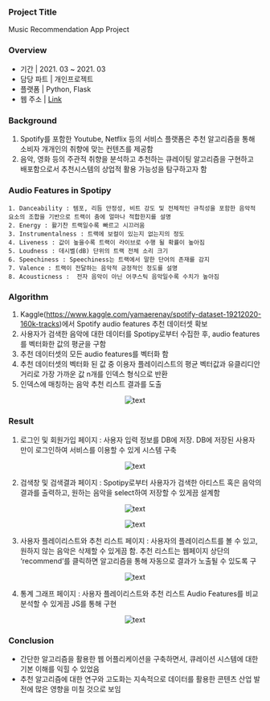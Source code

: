 ### Project Title

Music Recommendation App Project

### Overview

- 기간  |  2021. 03 ~ 2021. 03
- 담당 파트 |  개인프로젝트
- 플랫폼 |  Python, Flask
- 웹 주소 | [Link](https://muse-haebing25.koyeb.app)
  
### Background 

1. Spotify를 포함한 Youtube, Netflix 등의 서비스 플랫폼은 추천 알고리즘을 통해 소비자 개개인의 취향에 맞는 컨텐츠를 제공함
2. 음악, 영화 등의 주관적 취향을 분석하고 추천하는 큐레이팅 알고리즘을 구현하고 배포함으로서 추천시스템의 상업적 활용 가능성을 탐구하고자 함

### Audio Features in Spotipy

```
1. Danceability : 템포, 리듬 안정성, 비트 강도 및 전체적인 규칙성을 포함한 음악적 요소의 조합을 기반으로 트랙이 춤에 얼마나 적합한지를 설명
2. Energy : 활기찬 트랙일수록 빠르고 시끄러움
3. Instrumentalness : 트랙에 보컬이 있는지 없는지의 정도
4. Liveness : 값이 높을수록 트랙이 라이브로 수행 될 확률이 높아짐
5. Loudness : 데시벨(dB) 단위의 트랙 전체 소리 크기 
6. Speechiness : Speechiness는 트랙에서 말한 단어의 존재를 감지
7. Valence : 트랙이 전달하는 음악적 긍정적인 정도를 설명
8. Acousticness :  전자 음악이 아닌 어쿠스틱 음악일수록 수치가 높아짐
```

### Algorithm

1.  Kaggle(https://www.kaggle.com/yamaerenay/spotify-dataset-19212020-160k-tracks)에서 Spotify audio features 추천 데이터셋 확보 
2. 사용자가 검색한 음악에 대한 데이터를 Spotipy로부터 수집한 후, audio features를 벡터화한 값의 평균을 구함
3. 추천 데이터셋의 모든 audio features를 벡터화 함
4. 추천 데이터셋의 벡터화 된 값 중 이용자 플레이리스트의 평균 벡터값과 유클리디안 거리로 가장 가까운 값 n개를 인덱스 형식으로 반환
5. 인덱스에 매칭하는 음악 추천 리스트 결과를 도출 

<p align="center">
  <img src="https://github.com/mugan1/muse_spotipy_recommendation/assets/71809159/583797f7-de67-4a52-8dc1-cf3afe7988cf" alt="text" width="number" />
</p>

### Result

1. 로그인 및 회원가입 페이지 : 사용자 입력 정보를 DB에 저장. DB에 저장된 사용자만이 로그인하여 서비스를 이용할 수 있게 시스템 구축
  
<p align="center">
  <img src="https://github.com/mugan1/muse_spotipy_recommendation/assets/71809159/f2cbfd69-3f9f-4865-b870-9a0018fc4a74" alt="text" width="number" />
</p>

2. 검색창 및 검색결과 페이지 : Spotipy로부터 사용자가 검색한 아티스트 혹은 음악의 결과를 출력하고, 원하는 음악을 select하여 저장할 수 있게끔 설계함
   
<p align="center">
  <img src="https://github.com/mugan1/muse_spotipy_recommendation/assets/71809159/e4c9de79-60e1-4409-9446-d779fee2bcbc" alt="text" width="number" />
</p>

<p align="center">
  <img src="https://github.com/mugan1/muse_spotipy_recommendation/assets/71809159/f76c2985-c3f5-47a9-9e7f-1037b7cf7a94" alt="text" width="number" />
</p>

3. 사용자 플레이리스트와 추천 리스트 페이지 : 사용자의 플레이리스트를 볼 수 있고, 원하지 않는 음악은 삭제할 수 있게끔 함. 추천 리스트는 웹페이지 상단의 ‘recommend’를 클릭하면 알고리즘을 통해 자동으로 결과가 노출될 수 있도록 구

<p align="center">
  <img src="https://github.com/mugan1/muse_spotipy_recommendation/assets/71809159/b1d523b8-bf9f-42e9-a0f0-a97cb6daea6f" alt="text" width="number" />
</p>

4. 통계 그래프 페이지 : 사용자 플레이리스트와 추천 리스트 Audio Features를 비교 분석할 수 있게끔 JS를 통해 구현

<p align="center">
  <img src="https://github.com/mugan1/muse_spotipy_recommendation/assets/71809159/e4706f51-026b-4720-aaec-72c93e2a5aa2" alt="text" width="number" />
</p>

### Conclusion

  - 간단한 알고리즘을 활용한 웹 어플리케이션을 구축하면서, 큐레이션 시스템에 대한 기본 이해를 익힐 수 있었음
  - 추천 알고리즘에 대한 연구와 고도화는 지속적으로 데이터를 활용한 콘텐츠 산업 발전에 많은 영향을 미칠 것으로 보임 
